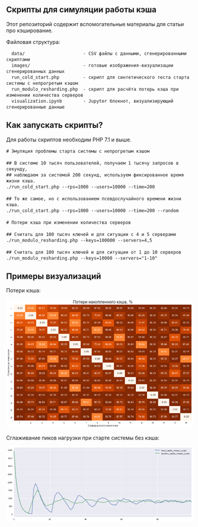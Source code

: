 ## Скрипты для симуляции работы кэша

Этот репозиторий содержит вспомогательные материалы для статьи про кэширование.

Файловая структура:

```
  data/                      - CSV файлы с данными, сгенерированными скриптами
  images/                    - готовые изображения-визуализации сгенерированных данных
  run_cold_start.php         - скрипт для синтетического теста старта системы с непрогретым кэшом
  run_modulo_resharding.php  - скрипт для расчёта потерь кэша при изменении количества серверов
  visualization.ipynb        - Jupyter блокнот, визуализирующий сгенерированные данные
```

## Как запускать скрипты?

Для работы скриптов необходим PHP 7.1 и выше.

```
# Эмуляция проблемы старта системы с непрогретым кэшом

## В системе 10 тысяч пользователей, получаем 1 тысячу запросов в секунду,
## наблюдаем за системой 200 секунд, используем фиксированное время жизни кэша.
./run_cold_start.php --rps=1000 --users=10000 --time=200

## То же самое, но с использованием псевдослучайного времени жизни кэша.
./run_cold_start.php --rps=1000 --users=10000 --time=200 --random

# Потери кэша при изменении количества серверов

## Считать для 100 тысяч ключей и для ситуации с 4 и 5 серверами
./run_modulo_resharding.php --keys=100000 --servers=4,5

## Считать для 100 тысяч ключей и для ситуации от 1 до 10 серверов
./run_modulo_resharding.php --keys=10000 --servers="1-10"

```

##  Примеры визуализаций

Потери кэша:

![Процент потерь кэша](images/modulo_resharding_cache_losses.png)

Сглаживание пиков нагрузки при старте системы без кэша:

![Сглаживание пиков нагрузки](images/cold_start_peaks.png)
